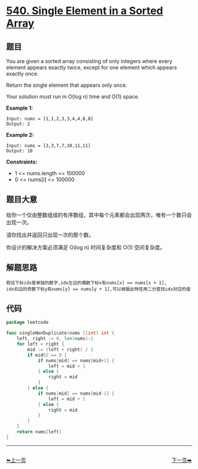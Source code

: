 # [540. Single Element in a Sorted Array](https://leetcode.com/problems/single-element-in-a-sorted-array/)

## 题目

You are given a sorted array consisting of only integers where every element appears exactly twice, except for one element which appears exactly once.

Return the single element that appears only once.

Your solution must run in O(log n) time and O(1) space.

**Example 1:**

    Input: nums = [1,1,2,3,3,4,4,8,8]
    Output: 2

**Example 2:**

    Input: nums = [3,3,7,7,10,11,11]
    Output: 10

**Constraints:**

- 1 <= nums.length <= 100000
- 0 <= nums[i] <= 100000

## 题目大意

给你一个仅由整数组成的有序数组，其中每个元素都会出现两次，唯有一个数只会出现一次。

请你找出并返回只出现一次的那个数。

你设计的解决方案必须满足 O(log n) 时间复杂度和 O(1) 空间复杂度。

## 解题思路

    假设下标idx是单独的数字,idx左边的偶数下标x有nums[x] == nums[x + 1],
    idx右边的奇数下标y有nums[y] == nums[y + 1],可以根据此特性用二分查找idx对应的值 

## 代码

```go
package leetcode

func singleNonDuplicate(nums []int) int {
	left, right := 0, len(nums)-1
	for left < right {
		mid := (left + right) / 2
		if mid%2 == 0 {
			if nums[mid] == nums[mid+1] {
				left = mid + 1
			} else {
				right = mid
			}
		} else {
			if nums[mid] == nums[mid-1] {
				left = mid + 1
			} else {
				right = mid
			}
		}
	}
	return nums[left]
}
```


----------------------------------------------
<div style="display: flex;justify-content: space-between;align-items: center;">
<p><a href="https://books.halfrost.com/leetcode/ChapterFour/0500~0599/0538.Convert-BST-to-Greater-Tree/">⬅️上一页</a></p>
<p><a href="https://books.halfrost.com/leetcode/ChapterFour/0500~0599/0541.Reverse-String-II/">下一页➡️</a></p>
</div>
